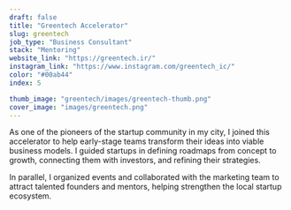 ```yaml
---
draft: false
title: "Greentech Accelerator"
slug: greentech
job_type: "Business Consultant"
stack: "Mentoring"
website_link: "https://greentech.ir/"
instagram_link: "https://www.instagram.com/greentech_ic/"
color: "#00ab44"
index: 5

thumb_image: "greentech/images/greentech-thumb.png"
cover_image: "images/greentech.png"
---
```


As one of the pioneers of the startup community in my city, I joined this accelerator to help early-stage teams transform their ideas into viable business models. I guided startups in defining roadmaps from concept to growth, connecting them with investors, and refining their strategies.

In parallel, I organized events and collaborated with the marketing team to attract talented founders and mentors, helping strengthen the local startup ecosystem.